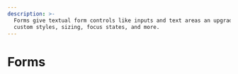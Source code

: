 ```yaml
---
description: >-
  Forms give textual form controls like inputs and text areas an upgrade with
  custom styles, sizing, focus states, and more.
---
```


# Forms


